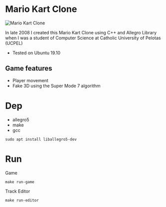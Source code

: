 Mario Kart Clone
================

![Mario Kart Clone](screenshot.png "Mario Kart Clone")

In late 2008 I created this Mario Kart Clone using C++ and Allegro Library
when I was a student of Computer Science at Catholic University of Pelotas (UCPEL)

* Tested on Ubuntu 19.10

Game features
-------------

* Player movement
* Fake 3D using the Super Mode 7 algorithm

# Dep

* allegro5
* make
* gcc

```shell
sudo apt install liballegro5-dev
```

# Run

Game

```shell
make run-game
```

Track Editor

```shell
make run-editor
```
